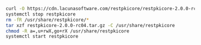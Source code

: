 ﻿```sh
curl -O https://cdn.lacunasoftware.com/restpkicore/restpkicore-2.0.0-rc04.tar.gz
systemctl stop restpkicore
rm -fR /usr/share/restpkicore/*
tar xzf restpkicore-2.0.0-rc04.tar.gz -C /usr/share/restpkicore
chmod -R a=,u+rwX,go+rX /usr/share/restpkicore
systemctl start restpkicore
```
